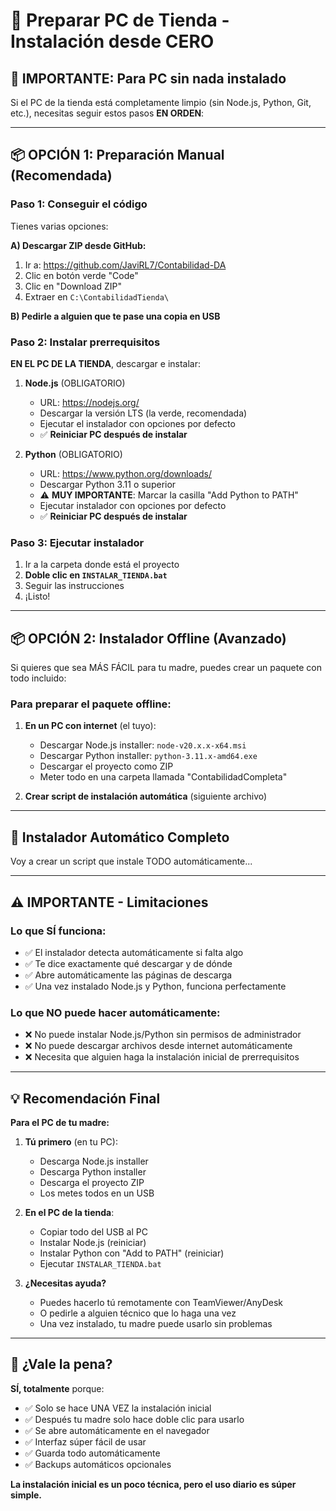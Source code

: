 # 🏪 Preparar PC de Tienda - Instalación desde CERO

## 🎯 **IMPORTANTE**: Para PC sin nada instalado

Si el PC de la tienda está completamente limpio (sin Node.js, Python, Git, etc.), necesitas seguir estos pasos **EN ORDEN**:

---

## 📦 **OPCIÓN 1: Preparación Manual (Recomendada)**

### **Paso 1: Conseguir el código**
Tienes varias opciones:

**A) Descargar ZIP desde GitHub:**
1. Ir a: https://github.com/JaviRL7/Contabilidad-DA
2. Clic en botón verde "Code" 
3. Clic en "Download ZIP"
4. Extraer en `C:\ContabilidadTienda\`

**B) Pedirle a alguien que te pase una copia en USB**

### **Paso 2: Instalar prerrequisitos**
**EN EL PC DE LA TIENDA**, descargar e instalar:

1. **Node.js** (OBLIGATORIO)
   - URL: https://nodejs.org/
   - Descargar la versión LTS (la verde, recomendada)
   - Ejecutar el instalador con opciones por defecto
   - ✅ **Reiniciar PC después de instalar**

2. **Python** (OBLIGATORIO)  
   - URL: https://www.python.org/downloads/
   - Descargar Python 3.11 o superior
   - ⚠️ **MUY IMPORTANTE**: Marcar la casilla "Add Python to PATH"
   - Ejecutar instalador con opciones por defecto
   - ✅ **Reiniciar PC después de instalar**

### **Paso 3: Ejecutar instalador**
1. Ir a la carpeta donde está el proyecto
2. **Doble clic en `INSTALAR_TIENDA.bat`**
3. Seguir las instrucciones
4. ¡Listo!

---

## 📦 **OPCIÓN 2: Instalador Offline (Avanzado)**

Si quieres que sea MÁS FÁCIL para tu madre, puedes crear un paquete con todo incluido:

### **Para preparar el paquete offline:**

1. **En un PC con internet** (el tuyo):
   - Descargar Node.js installer: `node-v20.x.x-x64.msi`
   - Descargar Python installer: `python-3.11.x-amd64.exe`
   - Descargar el proyecto como ZIP
   - Meter todo en una carpeta llamada "ContabilidadCompleta"

2. **Crear script de instalación automática** (siguiente archivo)

---

## 🔧 **Instalador Automático Completo**

Voy a crear un script que instale TODO automáticamente...

---

## ⚠️ **IMPORTANTE - Limitaciones**

### **Lo que SÍ funciona:**
- ✅ El instalador detecta automáticamente si falta algo
- ✅ Te dice exactamente qué descargar y de dónde
- ✅ Abre automáticamente las páginas de descarga
- ✅ Una vez instalado Node.js y Python, funciona perfectamente

### **Lo que NO puede hacer automáticamente:**
- ❌ No puede instalar Node.js/Python sin permisos de administrador
- ❌ No puede descargar archivos desde internet automáticamente
- ❌ Necesita que alguien haga la instalación inicial de prerrequisitos

---

## 💡 **Recomendación Final**

**Para el PC de tu madre:**

1. **Tú primero** (en tu PC):
   - Descarga Node.js installer
   - Descarga Python installer  
   - Descarga el proyecto ZIP
   - Los metes todos en un USB

2. **En el PC de la tienda**:
   - Copiar todo del USB al PC
   - Instalar Node.js (reiniciar)
   - Instalar Python con "Add to PATH" (reiniciar)
   - Ejecutar `INSTALAR_TIENDA.bat`

3. **¿Necesitas ayuda?**
   - Puedes hacerlo tú remotamente con TeamViewer/AnyDesk
   - O pedirle a alguien técnico que lo haga una vez
   - Una vez instalado, tu madre puede usarlo sin problemas

---

## 🎯 **¿Vale la pena?**

**SÍ, totalmente** porque:
- ✅ Solo se hace UNA VEZ la instalación inicial
- ✅ Después tu madre solo hace doble clic para usarlo
- ✅ Se abre automáticamente en el navegador
- ✅ Interfaz súper fácil de usar
- ✅ Guarda todo automáticamente
- ✅ Backups automáticos opcionales

**La instalación inicial es un poco técnica, pero el uso diario es súper simple.**